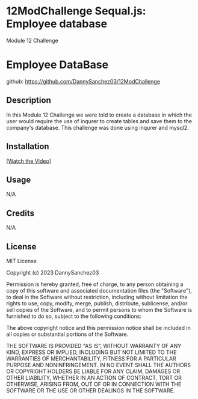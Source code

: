# 12ModChallenge Sequal.js: Employee database
Module 12 Challenge
# Employee DataBase

github: https://github.com/DannySanchez03/12ModChallenge

## Description

In this Module 12 Challenge we were told to create a database in which the user would require the use of inqurer to create tables and save them to the company's database. This challenge was done using inqurer and mysql2.

## Installation
[[Watch the Video]](https://drive.google.com/file/d/1fZVr77Y2j-d0c0H9G-00qDnJJLxLmnm4/view)


## Usage

N/A

## Credits

N/A

## License

MIT License

Copyright (c) 2023 DannySanchez03

Permission is hereby granted, free of charge, to any person obtaining a copy
of this software and associated documentation files (the "Software"), to deal
in the Software without restriction, including without limitation the rights
to use, copy, modify, merge, publish, distribute, sublicense, and/or sell
copies of the Software, and to permit persons to whom the Software is
furnished to do so, subject to the following conditions:

The above copyright notice and this permission notice shall be included in all
copies or substantial portions of the Software.

THE SOFTWARE IS PROVIDED "AS IS", WITHOUT WARRANTY OF ANY KIND, EXPRESS OR
IMPLIED, INCLUDING BUT NOT LIMITED TO THE WARRANTIES OF MERCHANTABILITY,
FITNESS FOR A PARTICULAR PURPOSE AND NONINFRINGEMENT. IN NO EVENT SHALL THE
AUTHORS OR COPYRIGHT HOLDERS BE LIABLE FOR ANY CLAIM, DAMAGES OR OTHER
LIABILITY, WHETHER IN AN ACTION OF CONTRACT, TORT OR OTHERWISE, ARISING FROM,
OUT OF OR IN CONNECTION WITH THE SOFTWARE OR THE USE OR OTHER DEALINGS IN THE
SOFTWARE.
